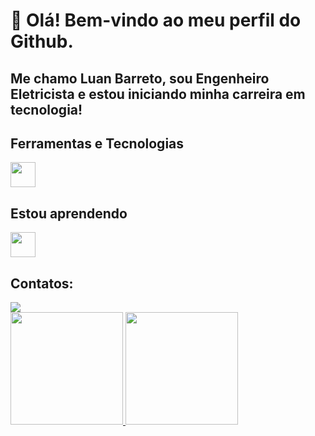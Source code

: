 # 👋 Olá! Bem-vindo ao meu perfil do Github.
## Me chamo Luan Barreto, sou Engenheiro Eletricista e estou iniciando minha carreira em tecnologia!

## Ferramentas e Tecnologias
<img src="https://cdn.jsdelivr.net/gh/devicons/devicon@latest/icons/python/python-original-wordmark.svg" width="40" height="40"/>

## Estou aprendendo
<img src="https://cdn.jsdelivr.net/gh/devicons/devicon@latest/icons/azuredevops/azuredevops-original.svg" width="40" height="40"/>

## Contatos:
<div>
<a href="https://br.linkedin.com/in/luan-silva-barreto-674029132" target="_blank"><img loading="lazy" src="https://img.shields.io/badge/-LinkedIn-%230077B5?style=for-the-badge&logo=linkedin&logoColor=white" target="_blank"></a>   
</div>

<div>
<a href="https://github.com/luanbarreto1998">
<img loading="lazy" height="180em" src="https://github-readme-stats.vercel.app/api/top-langs/?username=seu-usuário-aqui&layout=compact&langs_count=7&theme=dracula"/>
<img loading="lazy" height="180em" src="https://github-readme-stats.vercel.app/api?username=seu-usuário-aqui&show_icons=true&theme=dracula&include_all_commits=true&count_private=true"/>
</div>
